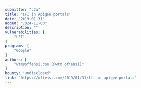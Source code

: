 ```yaml
---
submitter: "c2a"
title: "LFI in Apigee portals"
date: "2019-01-31"
added: "2024-11-03"
description: ""
vulnerabilities: [
    "LFI"
]
programs: [
    "Google"
]
authors: [
    "wtm@offensi.com (@wtm_offensi)"
]
bounty: "undisclosed"
link: "https://offensi.com/2019/01/31/lfi-in-apigee-portals"
---
```




